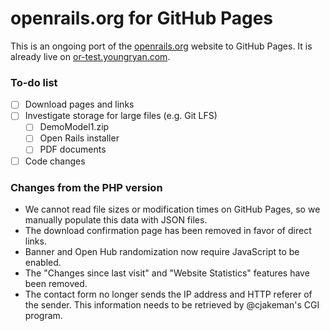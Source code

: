 # openrails.org for GitHub Pages

This is an ongoing port of the [openrails.org](http://openrails.org) website to 
GitHub Pages. It is already live on 
[or-test.youngryan.com](https://or-test.youngryan.com).

### To-do list

- [ ] Download pages and links
- [ ] Investigate storage for large files (e.g. Git LFS)
  - [ ] DemoModel1.zip
  - [ ] Open Rails installer
  - [ ] PDF documents
- [ ] Code changes

### Changes from the PHP version

- We cannot read file sizes or modification times on GitHub Pages, so we 
  manually populate this data with JSON files.
- The download confirmation page has been removed in favor of direct links.
- Banner and Open Hub randomization now require JavaScript to be enabled.
- The "Changes since last visit" and "Website Statistics" features have been 
  removed.
- The contact form no longer sends the IP address and HTTP referer of the 
  sender. This information needs to be retrieved by @cjakeman's CGI program.
